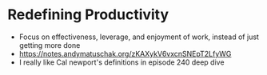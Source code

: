 # Redefining Productivity
- Focus on effectiveness, leverage, and enjoyment of work, instead of just getting more done
- https://notes.andymatuschak.org/zKAXykV6vxcnSNEpT2LfyWG
- I really like Cal newport's definitions in episode 240 deep dive